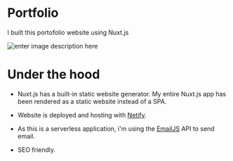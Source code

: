 # Portfolio

I built this portofolio website using Nuxt.js

![enter image description here](https://cosmic-s3.imgix.net/866be8d0-471e-11e8-9273-6f3edf3e559e-nuxt.png?w=500&auto=compress,format)

# Under the hood 

- Nuxt.js has a built-in static website generator. My entire Nuxt.js app has been rendered as a static website instead of a SPA.

- Website is deployed and hosting with [Netify](https://www.netlify.com/).

- As this is a serverless application, i'm using the [EmailJS](https://www.emailjs.com/) API to send email.

- SEO friendly.

